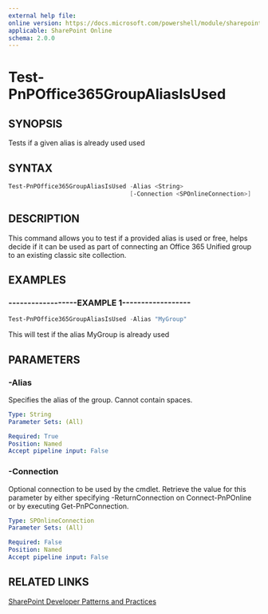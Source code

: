```yaml
---
external help file:
online version: https://docs.microsoft.com/powershell/module/sharepoint-pnp/test-pnpoffice365groupaliasisused
applicable: SharePoint Online
schema: 2.0.0
---
```


# Test-PnPOffice365GroupAliasIsUsed

## SYNOPSIS
Tests if a given alias is already used used

## SYNTAX 

```powershell
Test-PnPOffice365GroupAliasIsUsed -Alias <String>
                                  [-Connection <SPOnlineConnection>]
```

## DESCRIPTION
This command allows you to test if a provided alias is used or free, helps decide if it can be used as part of connecting an Office 365 Unified group to an existing classic site collection.

## EXAMPLES

### ------------------EXAMPLE 1------------------
```powershell
Test-PnPOffice365GroupAliasIsUsed -Alias "MyGroup"
```

This will test if the alias MyGroup is already used

## PARAMETERS

### -Alias
Specifies the alias of the group. Cannot contain spaces.

```yaml
Type: String
Parameter Sets: (All)

Required: True
Position: Named
Accept pipeline input: False
```

### -Connection
Optional connection to be used by the cmdlet. Retrieve the value for this parameter by either specifying -ReturnConnection on Connect-PnPOnline or by executing Get-PnPConnection.

```yaml
Type: SPOnlineConnection
Parameter Sets: (All)

Required: False
Position: Named
Accept pipeline input: False
```

## RELATED LINKS

[SharePoint Developer Patterns and Practices](https://aka.ms/sppnp)